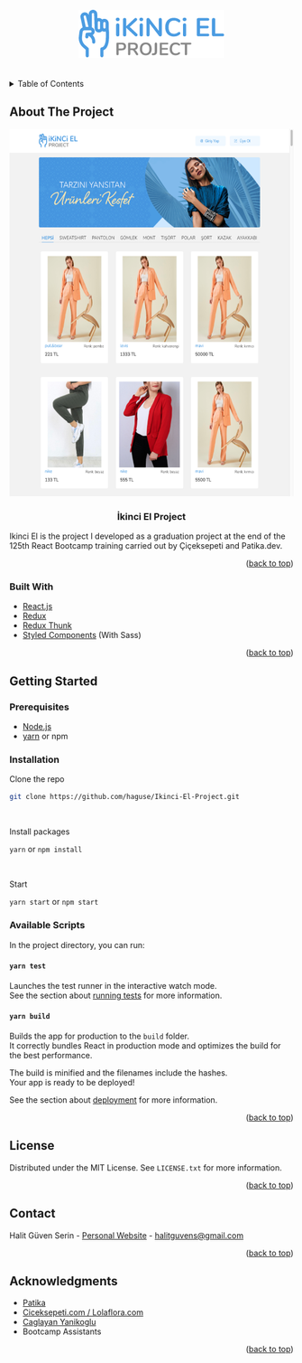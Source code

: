 <!-- PROJECT LOGO -->
<br />
<div align="center">
    <img src="./src/images/Markdown/logo.png" alt="Logo">
</div>
<br />
<br />

<!-- TABLE OF CONTENTS -->
<details>
  <summary>Table of Contents</summary>
  <ol>
    <li>
      <a href="#about-the-project">About The Project</a>
      <ul>
        <li><a href="#built-with">Built With</a></li>
      </ul>
    </li>
    <li>
      <a href="#getting-started">Getting Started</a>
      <ul>
        <li><a href="#prerequisites">Prerequisites</a></li>
        <li><a href="#installation">Installation</a></li>
        <li><a href="#available-scripts">Available Scripts</a></li>
      </ul>
    </li>
    <li><a href="#license">License</a></li>
    <li><a href="#contact">Contact</a></li>
    <li><a href="#acknowledgments">Acknowledgments</a></li>
  </ol>
</details>

<!-- ABOUT THE PROJECT -->

## About The Project

<div id="top" align="center">
    <img src="./src/images/Markdown/Homepage.png" alt="Homepage" height="650">
  <h3>İkinci El Project</h3>
  </div>

Ikinci El is the project I developed as a graduation project at the end of the 125th React Bootcamp training carried out by Çiçeksepeti and Patika.dev.

<p align="right">(<a href="#top">back to top</a>)</p>

### Built With

- [React.js](https://reactjs.org/)
- [Redux](https://redux.js.org/)
- [Redux Thunk](https://github.com/reduxjs/redux-thunk)
- [Styled Components](https://styled-components.com/) (With Sass)

<p align="right">(<a href="#top">back to top</a>)</p>

<!-- GETTING STARTED -->

## Getting Started

### Prerequisites

- [Node.js](https://nodejs.org/en/download/)
- [yarn](https://yarnpkg.com/) or npm

### Installation

Clone the repo

```sh
git clone https://github.com/haguse/Ikinci-El-Project.git
```

<br/>

Install packages

`yarn` or `npm install`

<br/>

Start

`yarn start` or `npm start`
<br/>

### Available Scripts

In the project directory, you can run:

#### `yarn test`

Launches the test runner in the interactive watch mode.\
See the section about [running tests](https://facebook.github.io/create-react-app/docs/running-tests) for more information.

#### `yarn build`

Builds the app for production to the `build` folder.\
It correctly bundles React in production mode and optimizes the build for the best performance.

The build is minified and the filenames include the hashes.\
Your app is ready to be deployed!

See the section about [deployment](https://facebook.github.io/create-react-app/docs/deployment) for more information.

<p align="right">(<a href="#top">back to top</a>)</p>

<!-- LICENSE -->

## License

Distributed under the MIT License. See `LICENSE.txt` for more information.

<p align="right">(<a href="#top">back to top</a>)</p>

<!-- CONTACT -->

## Contact

Halit Güven Serin - [Personal Website](https://halitguvenserin.com) - halitguvens@gmail.com

<p align="right">(<a href="#top">back to top</a>)</p>

<!-- ACKNOWLEDGMENTS -->

## Acknowledgments

- [Patika](https://www.patika.dev/)
- [Ciceksepeti.com / Lolaflora.com](https://www.ciceksepeti.com/)
- [Caglayan Yanikoglu](https://github.com/CaglayanYanikoglu)
- Bootcamp Assistants

<p align="right">(<a href="#top">back to top</a>)</p>
